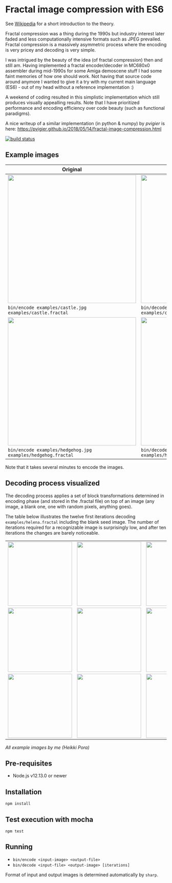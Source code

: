 # Fractal image compression with ES6

See [Wikipedia](https://en.wikipedia.org/wiki/Fractal_compression) for a short introduction to the theory.

Fractal compression was a thing during the 1990s but industry interest later faded and less computationally intensive formats such as JPEG prevailed. Fractal compression is a massively asymmetric process where the encoding is very pricey and decoding is very simple.

I was intrigued by the beauty of the idea (of fractal compression) then and still am. Having implemented a fractal encoder/decoder in MC680x0 assembler during mid-1990s for some Amiga demoscene stuff I had some faint memories of how one should work. Not having that source code around anymore I wanted to give it a try with my current main language (ES6) - out of my head without a reference implementation :)

A weekend of coding resulted in this simplistic implementation which still produces visually appealling results.
Note that I have prioritized performance and encoding efficiency over code beauty (such as functional paradigms).

A nice writeup of a similar implementation (in python & numpy) by *pvigier* is here: https://pvigier.github.io/2018/05/14/fractal-image-compression.html

[![build status](https://travis-ci.org/heikkipora/js-fractal-compression.svg?branch=master)](https://travis-ci.org/heikkipora/js-fractal-compression)

## Example images

| Original | Compressed |
| -------- | ---------- |
| <img src="https://raw.github.com/heikkipora/js-fractal-compression/master/examples/castle.jpg" width="400"/> | <img src="https://raw.github.com/heikkipora/js-fractal-compression/master/examples/castle.decoded.jpg" width="400"/> |
| ```bin/encode examples/castle.jpg examples/castle.fractal``` | ```bin/decode examples/castle.fractal examples/castle.decoded.jpg``` |
| <img src="https://raw.github.com/heikkipora/js-fractal-compression/master/examples/hedgehog.jpg" width="400"/> | <img src="https://raw.github.com/heikkipora/js-fractal-compression/master/examples/hedgehog.decoded.jpg" width="400"/> |
| ```bin/encode examples/hedgehog.jpg examples/hedgehog.fractal``` | ```bin/decode examples/hedgehog.fractal examples/hedgehog.decoded.jpg``` |

Note that it takes several minutes to encode the images.

## Decoding process visualized

The decoding process applies a set of block transformations determined in encoding phase (and stored in the .fractal file) on top of an image (any image, a blank one, one with random pixels, anything goes).

The table below illustrates the twelve first iterations decoding ```examples/helena.fractal``` including the blank seed image. The number of iterations required for a recognizable image is surprisingly low, and after ten iterations the changes are barely noticeable.

|     |      |      |      |
| --- | ---- | ---- | ---- |
| <img src="https://raw.github.com/heikkipora/js-fractal-compression/master/examples/helena-0.png" width="200"/> | <img src="https://raw.github.com/heikkipora/js-fractal-compression/master/examples/helena-1.png" width="200"/> | <img src="https://raw.github.com/heikkipora/js-fractal-compression/master/examples/helena-2.png" width="200"/> | <img src="https://raw.github.com/heikkipora/js-fractal-compression/master/examples/helena-3.png" width="200"/> |
| <img src="https://raw.github.com/heikkipora/js-fractal-compression/master/examples/helena-4.png" width="200"/> | <img src="https://raw.github.com/heikkipora/js-fractal-compression/master/examples/helena-5.png" width="200"/> | <img src="https://raw.github.com/heikkipora/js-fractal-compression/master/examples/helena-6.png" width="200"/> | <img src="https://raw.github.com/heikkipora/js-fractal-compression/master/examples/helena-7.png" width="200"/> |
| <img src="https://raw.github.com/heikkipora/js-fractal-compression/master/examples/helena-8.png" width="200"/> | <img src="https://raw.github.com/heikkipora/js-fractal-compression/master/examples/helena-9.png" width="200"/> | <img src="https://raw.github.com/heikkipora/js-fractal-compression/master/examples/helena-10.png" width="200"/> | <img src="https://raw.github.com/heikkipora/js-fractal-compression/master/examples/helena-11.png" width="200"/> |


*All example images by me (Heikki Pora)*

## Pre-requisites

- Node.js v12.13.0 or newer

## Installation

```npm install```

## Test execution with mocha

```npm test```

## Running

- ```bin/encode <input-image> <output-file>```
- ```bin/decode <input-file> <output-image> [iterations]```

Format of input and output images is determined automatically by ```sharp```.
